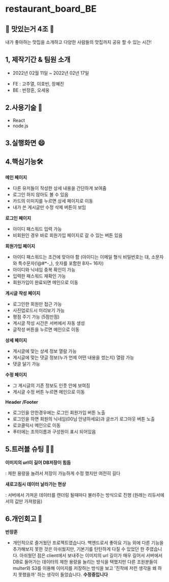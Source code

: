 # restaurant_board_BE

## 🍰 맛있는거 4조 🍰
내가 좋아하는 맛집을 소개하고
다양한 사람들의 맛집까지 공유 할 수 있는 시간!


## 1, 제작기간 & 팀원 소개
- 2022년 02월 11일 ~ 2022년 02년 17일

* FE : 고주열, 이호빈, 장혜진
* BE : 반장훈, 오세웅


## 2.사용기술 📌
* React
* node.js

## 3.실행화면 😄

## 4.핵심기능🛠
**메인 페이지**

* 다른 유저들이 작성한 상세 내용을 간단하게 보여줌
* 로그인 하지 않아도 볼 수 있음
* 카드의 이미지를 누르면 상세 페이지로 이동
* 내가 쓴 게시글만 수정 삭제 버튼이 보임

**로그인 페이지**

* 아이디 패스워드 입력 가능
* 비회원인 경우 바로 회원가입 페이지로 갈 수 있는 버튼 있음

**회원가입 페이지**

* 아이디 패스워드는 조건에 맞아야 함 (아이디는 이메일 형식 비밀번호는 대, 소문자와 특수문자(!@#*-_), 숫자를 포함한 8자~ 16자)
* 아이디와 닉네임 중복 확인이 가능
* 입력한 패스워드 재확인 가능
* 회원가입이 완료되면 메인으로 이동

**게시글 작성 페이지**

* 로그인한 회원만 접근 가능
* 사진업로드시 미리보기 가능
* 평점 주기 가능 (5점만점)
* 게시글 작성 시간은 서버에서 자동 생성
* 글작성 버튼을 누르면 메인으로 이동

**상세 페이지**

* 게시글에 맞는 상세 정보 열람 가능
* 게시글에 맞는 댓글 정보(누가 언제 어떤 내용을 썼는지) 열람 가능
* 댓글 달기 가능

**수정 페이지**

* 그 게시글의 기존 정보도 인풋 안에 보여짐
* 게시글 수정 버튼 누르면 메인으로 이동

**Header /Footer**

* 로그인을 안한경우에는 로그인 회원가입 버튼 노출
* 로그인을 하면 회원의 닉네임(00님 안녕하세요)과 글쓰기 로그아웃 버튼 노출
* 로코클릭시 메인으로 이동
* 푸터에는 조의이름과 구성원이 표시 되어있음

## 5.트러블 슈팅 😮‍💨
**이미지의 url이 길어 DB저장이 힘듬**

: 제한 용량을 늘려서 저장이 가능하게 수정 했지만 여전히 길다

**새로고침시 데이터 날라가는 현상**

: 서버에서 가져온 데이터를 렌더링 될때마다 불러주는 방식으로 진행 (원래는 리듀서에서의 값만 가져왔음)



## 6.개인회고 🤫

**반장훈**
* 개인적으로 즐거웠던 프로젝트였습니다. 백엔드로서 좋아요 기능 외에 다른 기능을 추가해보지 못한 것은 아쉬웠지만,
기본기를 탄탄하게 다질 수 있었던 한 주였습니다.
아쉬웠던 점은 client에서 보내주는 이미지의 url 길이가 매우 길어서 서버에서 DB로 들어가는 데이터의 제한 용량을 늘리는 방식을 택했지만
다른 조원분들이 multer와 S3를 이용해 이미지를 저장하는 방식을 보고 '진작에 저런 생각을 왜 하지 못했을까' 하는 생각이 들었습니다.
**수정중입니다**
